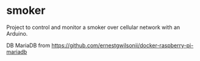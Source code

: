 # smoker

Project to control and monitor a smoker over cellular network with an Arduino.


DB MariaDB from https://github.com/ernestgwilsonii/docker-raspberry-pi-mariadb